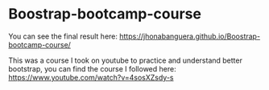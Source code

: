 # Boostrap-bootcamp-course

You can see the final result here: https://jhonabanguera.github.io/Boostrap-bootcamp-course/

This was a course I took on youtube to practice and understand better bootstrap, you can find the course I followed here: https://www.youtube.com/watch?v=4sosXZsdy-s
